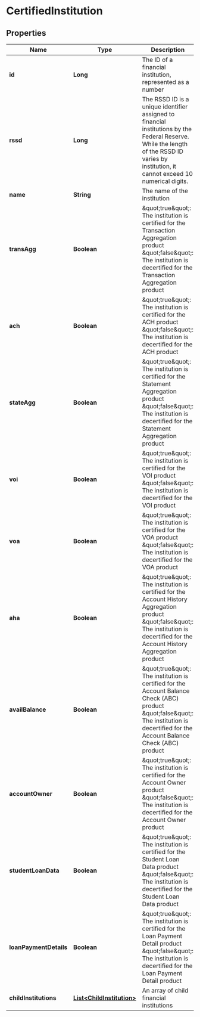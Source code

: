

# CertifiedInstitution


## Properties

| Name | Type | Description | Notes |
|------------ | ------------- | ------------- | -------------|
|**id** | **Long** | The ID of a financial institution, represented as a number |  |
|**rssd** | **Long** | The RSSD ID is a unique identifier assigned to financial institutions by the Federal Reserve. While the length of the RSSD ID varies by institution, it cannot exceed 10 numerical digits. |  [optional] |
|**name** | **String** | The name of the institution |  |
|**transAgg** | **Boolean** | \&quot;true\&quot;: The institution is certified for the Transaction Aggregation product \&quot;false\&quot;: The institution is decertified for the Transaction Aggregation product |  |
|**ach** | **Boolean** | \&quot;true\&quot;: The institution is certified for the ACH product \&quot;false\&quot;: The institution is decertified for the ACH product |  |
|**stateAgg** | **Boolean** | \&quot;true\&quot;: The institution is certified for the Statement Aggregation product \&quot;false\&quot;: The institution is decertified for the Statement Aggregation product |  |
|**voi** | **Boolean** | \&quot;true\&quot;: The institution is certified for the VOI product \&quot;false\&quot;: The institution is decertified for the VOI product |  |
|**voa** | **Boolean** | \&quot;true\&quot;: The institution is certified for the VOA product \&quot;false\&quot;: The institution is decertified for the VOA product |  |
|**aha** | **Boolean** | \&quot;true\&quot;: The institution is certified for the Account History Aggregation product \&quot;false\&quot;: The institution is decertified for the Account History Aggregation product |  |
|**availBalance** | **Boolean** | \&quot;true\&quot;: The institution is certified for the Account Balance Check (ABC) product \&quot;false\&quot;: The institution is decertified for the Account Balance Check (ABC) product |  |
|**accountOwner** | **Boolean** | \&quot;true\&quot;: The institution is certified for the Account Owner product \&quot;false\&quot;: The institution is decertified for the Account Owner product |  |
|**studentLoanData** | **Boolean** | \&quot;true\&quot;: The institution is certified for the Student Loan Data product  \&quot;false\&quot;: The institution is decertified for the Student Loan Data product |  |
|**loanPaymentDetails** | **Boolean** | \&quot;true\&quot;: The institution is certified for the Loan Payment Detail product  \&quot;false\&quot;: The institution is decertified for the Loan Payment Detail product |  |
|**childInstitutions** | [**List&lt;ChildInstitution&gt;**](ChildInstitution.md) | An array of child financial institutions |  [optional] |



